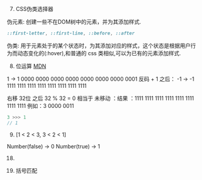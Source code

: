 7. CSS伪类选择器

伪元素: 创建一些不在DOM树中的元素，并为其添加样式.
```css
::first-letter, ::first-line, ::before, ::after
```
伪类: 用于元素处于的某个状态时，为其添加对应的样式，这个状态是根据用户行为而动态变化的(:hover),和普通的 css 类相似,可以为已有的元素添加样式.

8. 位运算
[MDN](https://developer.mozilla.org/zh-CN/docs/Web/JavaScript/Reference/Operators/Bitwise_Operators#Unsigned_right_shift)

1  -> 1	 0000 0000 0000 0000 0000 0000 0000 0001
反码 + 1 之后：
-1 -> -1 1111 1111 1111 1111 1111 1111 1111 1111

右移 32位 之后 32 % 32 = 0
相当于 未移动 ：结果 ：1111 1111 1111 1111 1111 1111 1111 1111
例如：3
0000 0011

```js
3 >>> 1
// 1
```

9. [1 < 2 < 3, 3 < 2 < 1]

Number(false) -> 0
Number(true)  -> 1

18.

19. 括号匹配
    [](https://www.bilibili.com/video/av85982999?p=2)